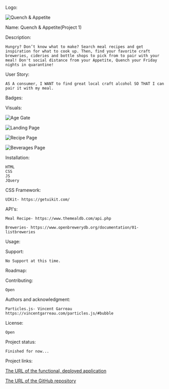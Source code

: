 Logo:

![Quench & Appetite](../Assets/PROJECT1LOGO.png)

Name: Quench & Appetite(Project 1)

Description:

    Hungry? Don’t know what to make? Search meal recipes and get inspiration for what to cook up. Then, find your favorite craft breweries, cideries and bottle shops to pick from to pair with your meal! Don't social distance from your Appetite, Quench your Friday nights in quarantine!

User Story:

    AS A consumer, I WANT to find great local craft alcohol SO THAT I can pair it with my meal.

Badges:

Visuals:

![Age Gate](/..Assets/screenshot1.png)

![Landing Page](../Assets/Landingpage.png)

![Recipe Page](../Assets/Recipes.png)

![Beverages Page](../Assets/Beverages.png)

Installation:

    HTML
    CSS
    JS
    JQuery

CSS Framework:

    UIKit- https://getuikit.com/

API's:

    Meal Recipe- https://www.themealdb.com/api.php

    Breweries- https://www.openbrewerydb.org/documentation/01-listbreweries

Usage:


Support:

    No Support at this time.

Roadmap:


Contributing:

    Open

Authors and acknowledgment:

    Particles.js- Vincent Garreau https://vincentgarreau.com/particles.js/#bubble

License:

    Open

Project status:

    Finished for now...

Project links:

[The URL of the functional, deployed application](https://kabildgaard.github.io/Project-1/)

[The URL of the GitHub repository](https://github.com/KABILDGAARD/Project-1)

